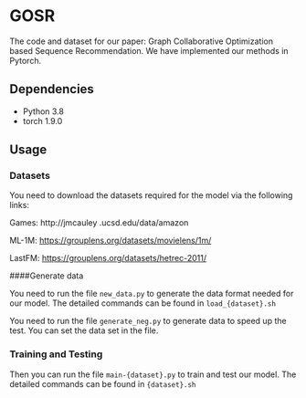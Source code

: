 # GOSR
The code and dataset for our paper: Graph Collaborative Optimization based Sequence Recommendation. We have implemented our methods in Pytorch.

## Dependencies

- Python 3.8
- torch 1.9.0

## Usage 

### Datasets

You need to download the datasets required for the model via the following links:

Games: http://jmcauley .ucsd.edu/data/amazon

ML-1M: https://grouplens.org/datasets/movielens/1m/

LastFM: https://grouplens.org/datasets/hetrec-2011/


####Generate data

You need to run the file ```new_data.py``` to generate the data format needed for our model. The detailed commands 
can be found in ```load_{dataset}.sh```

You need to run the file ```generate_neg.py``` to generate data to speed up the test. You can set the 
data set in the file.

### Training and Testing 

Then you can run the file ```main-{dataset}.py``` to train and test our model. 
The detailed commands can be found in ```{dataset}.sh```
